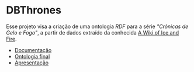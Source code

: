 DBThrones
=========

Esse projeto visa a criação de uma ontologia _RDF_ para a série _"Crônicas de Gelo e Fogo"_, a partir de dados extraído  da conhecida [A Wiki of Ice and Fire](http://awoiaf.westeros.org/).

* [Documentação](https://github.com/gabriel-almeida/DBThrones/wiki/)
* [Ontologia final](https://raw.githubusercontent.com/gabriel-almeida/DBThrones/master/populacao30112014.owl)
* [Apresentação](https://docs.google.com/presentation/d/1Dwk_sC-J2e0SfoPT4tdFtAruLjMD_l-fJyGFBAZZJAs/edit?usp=sharing)
